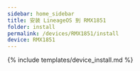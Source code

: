 ```yaml
---
sidebar: home_sidebar
title: 安装 LineageOS 到 RMX1851
folder: install
permalink: /devices/RMX1851/install
device: RMX1851
---
```

{% include templates/device_install.md %}
